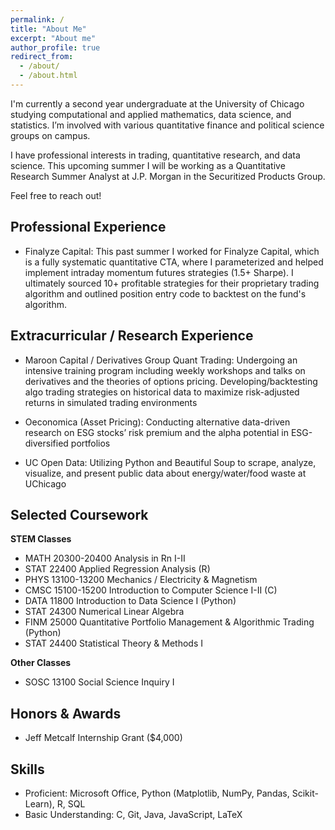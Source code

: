 ```yaml
---
permalink: /
title: "About Me"
excerpt: "About me"
author_profile: true
redirect_from: 
  - /about/
  - /about.html
---
```


I'm currently a second year undergraduate at the University of Chicago studying computational and applied mathematics, data science, and statistics. I’m involved with various quantitative finance and political science groups on campus.

I have professional interests in trading, quantitative research, and data science. This upcoming summer I will be working as a Quantitative Research Summer Analyst at J.P. Morgan in the Securitized Products Group.

Feel free to reach out!

Professional Experience
------
- Finalyze Capital:
This past summer I worked for Finalyze Capital, which is a fully systematic quantitative CTA, where I parameterized and helped implement intraday momentum futures strategies (1.5+ Sharpe). I ultimately sourced 10+ profitable strategies for their proprietary trading algorithm and outlined position entry code to backtest on the fund's algorithm.

Extracurricular / Research Experience
------
- Maroon Capital / Derivatives Group Quant Trading: Undergoing an intensive training program including weekly workshops and talks on derivatives and the theories of options pricing. Developing/backtesting algo trading strategies on historical data to maximize risk-adjusted returns in simulated trading environments

- Oeconomica (Asset Pricing): Conducting alternative data-driven research on ESG stocks’ risk premium and the alpha potential in ESG-diversified portfolios

- UC Open Data: Utilizing Python and Beautiful Soup to scrape, analyze, visualize, and present public data about energy/water/food waste at UChicago

Selected Coursework
------

**STEM Classes**
- MATH 20300-20400 Analysis in Rn I-II
- STAT 22400 Applied Regression Analysis (R)
- PHYS 13100-13200 Mechanics / Electricity & Magnetism
- CMSC 15100-15200 Introduction to Computer Science I-II (C)
- DATA 11800 Introduction to Data Science I (Python)
- STAT 24300 Numerical Linear Algebra
- FINM 25000 Quantitative Portfolio Management & Algorithmic Trading (Python)
- STAT 24400 Statistical Theory & Methods I

**Other Classes**
- SOSC 13100 Social Science Inquiry I

Honors & Awards
------
- Jeff Metcalf Internship Grant ($4,000)

Skills
------
- Proficient: Microsoft Office, Python (Matplotlib, NumPy, Pandas, Scikit-Learn), R, SQL
- Basic Understanding: C, Git, Java, JavaScript, LaTeX
